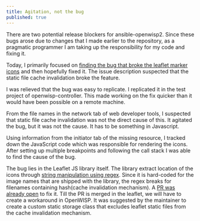 ```yaml
---
title: Agitation, not the bug
published: true
---
```


There are two potential release blockers for ansible-openwisp2. Since these bugs
arose due to changes that I made earlier to the repository, as a pragmatic
programmer I am taking up the responsibility for my code and fixing it.

Today, I primarily focused on [finding the bug that broke the leaflet marker
icons](https://github.com/openwisp/ansible-openwisp2/issues/232)
and then hopefully fixed it. The issue description suspected that the
static file cache invalidation broke the feature.

I was relieved that the bug was easy to replicate. I replicated it in the test
project of openwisp-controller. This made working on the fix quicker than it
would have been possible on a remote machine.

From the file names in the network tab of web developer tools, I suspected that
static file cache invalidation was not the direct cause of this. It agitated
the bug, but it was not the cause. It has to be something in Javascript.


Using information from the initiator tab of the missing resource, I tracked
down the JavaScript code which was responsible for rendering the icons. After
setting up multiple breakpoints and following the call stack I was able to find
the cause of the bug.

The bug lies in the Leaflet JS library itself. The library extract location of
the icons through [string manipulation using regex](https://github.com/Leaflet/Leaflet/pull/7092/files#diff-65510978f847aaaf9307d30495332de39ecfed44ec25372d1338456e7d953a17L51-R62).
Since it is hard-coded for the image names that are shipped with the library,
the regex breaks for filenames containing hash(cache invalidation mechanism). A
[PR was already open](https://github.com/Leaflet/Leaflet/pull/7092)
to fix it. Till the PR is merged in the leaflet, we will have to create a
workaround in OpenWISP. It was suggested by the maintainer to create a custom
static storage class that excludes leaflet static files from the cache
invalidation mechanism.
